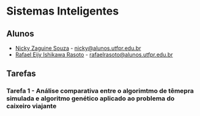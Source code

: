 # Sistemas Inteligentes

## Alunos
- <a href="https://github.com/HunterNicky">Nicky Zaguine Souza</a> - nicky@alunos.utfpr.edu.br
- <a href="https://github.com/IshikawaRasoto">Rafael Eijy Ishikawa Rasoto</a> - rafaelrasoto@alunos.utfpr.edu.br

## Tarefas

### Tarefa 1 - Análise comparativa entre o algorimtmo de têmepra simulada e algoritmo genético aplicado ao problema do caixeiro viajante


